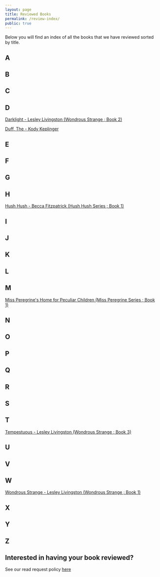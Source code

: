 ```yaml
---
layout: page
title: Reviewed Books
permalink: /review-index/
public: true
---
```


Below you will find an index of all the books that we have reviewed sorted by title.

## A

## B

## C

## D
[Darklight - Lesley Livingston (Wondrous Strange ; Book 2)](http://dreamteamreads.com/2016/06/02/Darklight/)

[Duff, The - Kody Keplinger](http://dreamteamreads.com/2016/06/04/DUFF/)

## E

## F

## G

## H
[Hush Hush - Becca Fitzpatrick (Hush Hush Series ; Book 1)](http://dreamteamreads.com/2016/06/08/Hush-hush/)

## I

## J

## K

## L

## M
[Miss Peregrine's Home for Peculiar Children (Miss Peregrine Series ; Book 1)](http://dreamteamreads.com/2016/06/12/missperegrine/)
## N

## O

## P

## Q

## R

## S

## T
[Tempestuous - Lesley Livingston (Wondrous Strange ; Book 3)](http://dreamteamreads.com/2016/06/06/Tempestuous/)

## U

## V

## W
[Wondrous Strange - Lesley Livingston (Wondrous Strange ; Book 1)](http://dreamteamreads.com/2016/05/25/WondrousStrange/)

## X

## Y

## Z

## Interested in having your book reviewed?
See our read request policy [here](/requests/)
